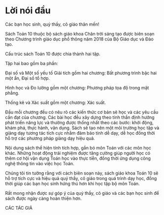 # Lời nói đầu

Các bạn học sinh, quý thầy, cô giáo thân mến!

Sách Toán 10 thuộc bộ sách giáo khoa Chân trời sáng tạo được biên soạn theo Chương trình giáo dục phổ thông năm 2018 của Bộ Giáo dục và Đào tạo.

Cấu trúc sách Toán 10 được chia thành hai tập.

Tập hai bao gồm ba phần:

Đại số và Một số yếu tố Giải tích gồm hai chương: Bất phương trình bậc hai một ẩn, Đại số tổ hợp.

Hình học và Đo lường gồm một chương: Phương pháp tọa độ trong mặt phẳng.

Thống kê và Xác suất gồm một chương: Xác suất.

Đầu mỗi chương đều có nêu rõ các kiến thức cơ bản sẽ học và các yêu cầu cần đạt của chương. Các bài học đều xây dựng theo tinh thần định hướng phát triển năng lực và thường được thống nhất theo các bước: khởi động, khám phá, thực hành, vận dụng. Sách sẽ tạo nên một môi trường học tập và giảng dạy tương tác tích cực nhằm đảm bảo tính dễ dạy, dễ học đồng thời hỗ trợ các phương pháp giảng dạy hiệu quả.

Nội dung sách thể hiện tính tích hợp, gắn bó môn Toán với các môn học khác. Những hoạt động trải nghiệm được tăng cường giúp người học có thêm cơ hội vận dụng Toán học vào thực tiễn, đồng thời ứng dụng công nghệ thông tin vào việc học Toán.

Chúng tôi tin tưởng rằng với cách biên soạn này, sách giáo khoa Toán 10 sẽ hỗ trợ tích cực và hiệu quả quý thầy, cô giáo trong quá trình dạy học, đồng thời giúp các bạn học sinh hứng thú hơn khi học tập bộ môn Toán.

Rất mong nhận được sự góp ý của quý thầy, cô giáo và các bạn học sinh để sách được ngày càng hoàn thiện hơn.

CÁC TÁC GIẢ